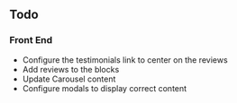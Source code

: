 ## Todo

### Front End
* Configure the testimonials link to center on the reviews
* Add reviews to the blocks
* Update Carousel content
* Configure modals to display correct content
